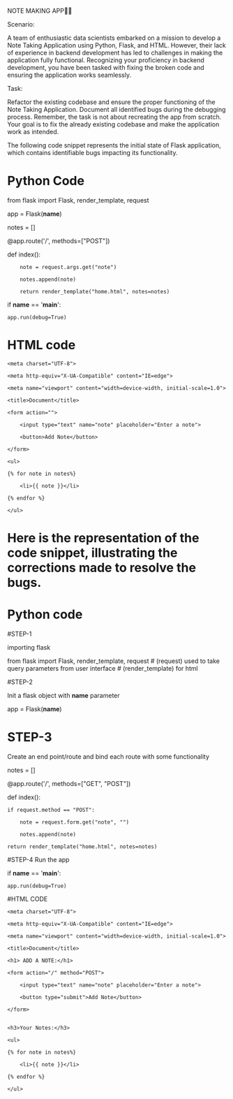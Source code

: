 NOTE MAKING APP✍🏻

Scenario:

A team of enthusiastic data scientists embarked on a mission to develop a Note Taking Application using Python, Flask, and HTML. However, their lack of experience in backend development has led to challenges in making the application fully functional. Recognizing your proficiency in backend development, you have been tasked with fixing the broken code and ensuring the application works seamlessly.


Task:

Refactor the existing codebase and ensure the proper functioning of the Note Taking Application. Document all identified bugs during the debugging process. Remember, the task is not about recreating the app from scratch. Your goal is to fix the already existing codebase and make the application work as intended.

The following code snippet represents the initial state of  Flask application, which contains identifiable bugs impacting its functionality.

# Python Code 

from flask import Flask, render_template, request 


app = Flask(__name__)


notes = []

@app.route('/', methods=["POST"])

def index():

        note = request.args.get("note")
        
        notes.append(note)
        
        return render_template("home.html", notes=notes)
        

if __name__ == '__main__':

    app.run(debug=True)


# HTML code

<!DOCTYPE html>

<html lang="en">
        
<head>
        
    <meta charset="UTF-8">
    
    <meta http-equiv="X-UA-Compatible" content="IE=edge">
    
    <meta name="viewport" content="width=device-width, initial-scale=1.0">
    
    <title>Document</title>
    
</head>

<body>
        
    <form action="">
    
        <input type="text" name="note" placeholder="Enter a note">
        
        <button>Add Note</button>
        
    </form>
    
    <ul>
    
    {% for note in notes%}
    
        <li>{{ note }}</li>
        
    {% endfor %}
    
    </ul>
    
    
</body>

</html>






# Here is the representation of the code snippet, illustrating the corrections made to resolve the bugs.

# Python code

#STEP-1 

importing flask

from flask import Flask, render_template, request # (request) used to take query parameters from user interface
                                                # (render_template) for html
                                                

#STEP-2 

Init a flask object with __name__ parameter 

app = Flask(__name__)


# STEP-3 

Create an end point/route and bind each route with some functionality

notes = []

@app.route('/', methods=["GET", "POST"])

def index():

    if request.method == "POST":
    
        note = request.form.get("note", "")
        
        notes.append(note)
        
    return render_template("home.html", notes=notes)
    

#STEP-4 
Run the app

if __name__ == '__main__':

    app.run(debug=True)
    


#HTML CODE



<!DOCTYPE html>

<html lang="en">
        
<head>
        
    <meta charset="UTF-8">
    
    <meta http-equiv="X-UA-Compatible" content="IE=edge">
    
    <meta name="viewport" content="width=device-width, initial-scale=1.0">
    
    <title>Document</title>
    
</head>

<body>
        
    <h1> ADD A NOTE:</h1>
    
    <form action="/" method="POST">

        <input type="text" name="note" placeholder="Enter a note">
        
        <button type="submit">Add Note</button>
        
    </form>
    

    <h3>Your Notes:</h3>
    
    <ul>
    
    {% for note in notes%}
    
        <li>{{ note }}</li>
        
    {% endfor %}
    
    </ul>
    
</body>

</html>



